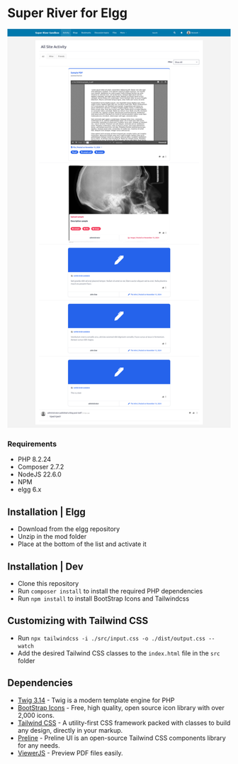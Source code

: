 # Super River for Elgg

<p align="center">
  
<img src="https://raw.githubusercontent.com/rjcalifornia/super-river/refs/heads/master/assets/preview.png" width="562">

<br>
</p>

### Requirements
* PHP 8.2.24
* Composer 2.7.2
* NodeJS 22.6.0
* NPM
* elgg 6.x

## Installation | Elgg
- Download from the elgg repository
- Unzip in the mod folder
- Place at the bottom of the list and activate it

## Installation | Dev
- Clone this repository
- Run ``` composer install ``` to install the required PHP dependencies
- Run ``` npm install ``` to install BootStrap Icons and Tailwindcss

## Customizing with Tailwind CSS
- Run  ``` npx tailwindcss -i ./src/input.css -o ./dist/output.css --watch ``` 
- Add the desired Tailwind CSS classes to the ``` index.html ``` file in the ``` src ``` folder

## Dependencies

- [Twig 3.14](https://twig.symfony.com/) - Twig is a modern template engine for PHP
- [BootStrap Icons](https://icons.getbootstrap.com/) - Free, high quality, open source icon library with over 2,000 icons.
- [Tailwind CSS](https://tailwindcss.com/) - A utility-first CSS framework packed with classes to build any design, directly in your markup.
- [Preline](https://preline.co/index.html) - Preline UI is an open-source Tailwind CSS components library for any needs.
- [ViewerJS](https://viewerjs.org/) - Preview PDF files easily.